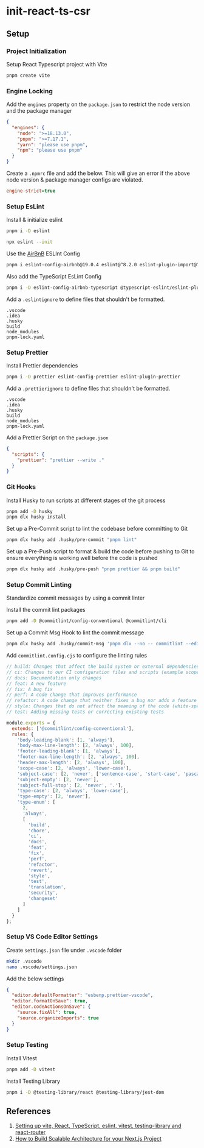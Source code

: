 # init-react-ts-csr

## Setup

### Project Initialization

Setup React Typescript project with Vite

```bash
pnpm create vite
```

### Engine Locking

Add the `engines` property on the `package.json` to restrict the node version and the package manager

```json
{
  "engines": {
    "node": ">=18.13.0",
    "pnpm": ">=7.17.1",
    "yarn": "please use pnpm",
    "npm": "please use pnpm"
  }
}
```

Create a `.npmrc` file and add the below. This will give an error if the above node version & package manager configs
are violated.

```ini
engine-strict=true
```

### Setup EsLint

Install & initialize eslint

```bash
pnpm i -D eslint

npx eslint --init
```

Use the [AirBnB](https://github.com/airbnb/javascript) ESLInt Config

```bash
pnpm i eslint-config-airbnb@19.0.4 eslint@^8.2.0 eslint-plugin-import@^2.25.3 eslint-plugin-jsx-a11y@^6.5.1 eslint-plugin-react@^7.28.0 eslint-plugin-react-hooks@^4.3.0 --save-dev
```

Also add the TypeScript EsLint Config

```bash
pnpm i -D eslint-config-airbnb-typescript @typescript-eslint/eslint-plugin@^5.13.0 @typescript-eslint/parser@^5.0.0
```

Add a `.eslintignore` to define files that shouldn't be formatted.

```ignore
.vscode
.idea
.husky
build
node_modules
pnpm-lock.yaml
```

### Setup Prettier

Install Prettier dependencies

```bash
pnpm i -D prettier eslint-config-prettier eslint-plugin-prettier
```

Add a `.prettierignore` to define files that shouldn't be formatted.

```prettier
.vscode
.idea
.husky
build
node_modules
pnpm-lock.yaml
```

Add a Prettier Script on the `package.json`

```json
{
  "scripts": {
    "prettier": "prettier --write ."
  }
}
```

### Git Hooks

Install Husky to run scripts at different stages of the git process

```bash
pnpm add -D husky
pnpm dlx husky install
```

Set up a Pre-Commit script to lint the codebase before committing to Git

```bash
pnpm dlx husky add .husky/pre-commit "pnpm lint"
```

Set up a Pre-Push script to format & build the code before pushing to Git to ensure everything is working well before
the code is pushed

```bash
pnpm dlx husky add .husky/pre-push "pnpm prettier && pnpm build"
```

### Setup Commit Linting

Standardize commit messages by using a commit linter

Install the commit lint packages

```bash
pnpm add -D @commitlint/config-conventional @commitlint/cli
```

Set up a Commit Msg Hook to lint the commit message

```bash
pnpm dlx husky add .husky/commit-msg 'pnpm dlx --no -- commitlint --edit "$1"'
```

Add `commitlint.config.cjs` to configure the linting rules

```js
// build: Changes that affect the build system or external dependencies (example scopes: gulp, broccoli, npm)
// ci: Changes to our CI configuration files and scripts (example scopes: Travis, Circle, BrowserStack, SauceLabs)
// docs: Documentation only changes
// feat: A new feature
// fix: A bug fix
// perf: A code change that improves performance
// refactor: A code change that neither fixes a bug nor adds a feature
// style: Changes that do not affect the meaning of the code (white-space, formatting, missing semi-colons, etc)
// test: Adding missing tests or correcting existing tests

module.exports = {
  extends: ['@commitlint/config-conventional'],
  rules: {
    'body-leading-blank': [1, 'always'],
    'body-max-line-length': [2, 'always', 100],
    'footer-leading-blank': [1, 'always'],
    'footer-max-line-length': [2, 'always', 100],
    'header-max-length': [2, 'always', 100],
    'scope-case': [2, 'always', 'lower-case'],
    'subject-case': [2, 'never', ['sentence-case', 'start-case', 'pascal-case', 'upper-case']],
    'subject-empty': [2, 'never'],
    'subject-full-stop': [2, 'never', '.'],
    'type-case': [2, 'always', 'lower-case'],
    'type-empty': [2, 'never'],
    'type-enum': [
      2,
      'always',
      [
        'build',
        'chore',
        'ci',
        'docs',
        'feat',
        'fix',
        'perf',
        'refactor',
        'revert',
        'style',
        'test',
        'translation',
        'security',
        'changeset'
      ]
    ]
  }
};
```

### Setup VS Code Editor Settings

Create `settings.json` file under `.vscode` folder

```bash
mkdir .vscode
nano .vscode/settings.json
```

Add the below settings

```json
{
  "editor.defaultFormatter": "esbenp.prettier-vscode",
  "editor.formatOnSave": true,
  "editor.codeActionsOnSave": {
    "source.fixAll": true,
    "source.organizeImports": true
  }
}
```

### Setup Testing

Install Vitest

```bash
pnpm add -D vitest
```

Install Testing Library

```bash
pnpm i -D @testing-library/react @testing-library/jest-dom
```

## References

1. [Setting up vite, React, TypeScript, eslint, vitest, testing-library and react-router](https://www.youtube.com/watch?v=cchqeWY0Nak&list=WL&index=6&t=216s)
2. [How to Build Scalable Architecture for your Next.js Project](https://dev.to/alexeagleson/how-to-build-scalable-architecture-for-your-nextjs-project-2pb7)
